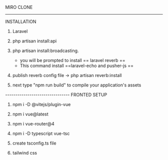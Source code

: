 
MIRO CLONE


______________________________________
INSTALLATION

1. Laravel

2. php artisan install:api

3. php artisan install:broadcasting. 

	- you will be prompted to install == laravel reverb ==
	- This command install  ==laravel-echo and pusher-js ==

4. publish  reverb config file -> php artisan reverb:install

5. next type "npm run build" to compile your application's assets

--------------------------------  FRONTED SETUP

1. npm i -D @vitejs/plugin-vue

1. npm i vue@latest

2. npm i vue-router@4

3. npm i -D typescript vue-tsc 

4. create tsconfig.ts file

4. tailwind css